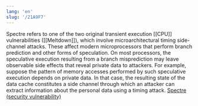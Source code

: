 ```yaml
---
lang: 'en'
slug: '/21A9F7'
---
```


Spectre refers to one of the two original transient execution [[CPU]] vulnerabilities ([[Meltdown]]), which involve microarchitectural timing side-channel attacks. These affect modern microprocessors that perform branch prediction and other forms of speculation. On most processors, the speculative execution resulting from a branch misprediction may leave observable side effects that reveal private data to attackers. For example, suppose the pattern of memory accesses performed by such speculative execution depends on private data. In that case, the resulting state of the data cache constitutes a side channel through which an attacker can extract information about the personal data using a timing attack. [Spectre (security vulnerability)](<https://en.wikipedia.org/wiki/Spectre_(security_vulnerability)>)
